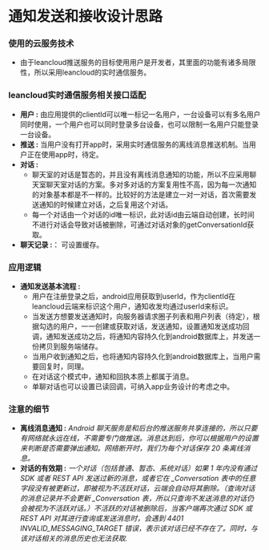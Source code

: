 # 通知发送和接收设计思路

### 使用的云服务技术
-  由于leancloud推送服务的目标使用用户是开发者，其里面的功能有诸多局限性，所以采用leancloud的实时通信服务。

### leancloud实时通信服务相关接口适配
- **用户 :** 由应用提供的clientId可以唯一标记一名用户，一台设备可以有多名用户同时使用，一个用户也可以同时登录多台设备，也可以限制一名用户只能登录一台设备。
- **推送 :** 当用户没有打开app时，采用实时通信服务的离线消息推送机制。当用户正在使用app时，待定。
- **对话 :**
  - 聊天室的对话是暂态的，并且没有离线消息通知的功能，所以不应采用聊天室聊天室对话的方案。多对多对话的方案复用性不高，因为每一次通知的对象基本都是不一样的。比较好的方法是建立一对一对话，首次需要发送通知的时候建立对话，之后复用这个对话。
  - 每一个对话由一个对话的id唯一标识，此对话id由云端自动创建，长时间不进行对话会导致对话被删除，可通过对话对象的getConversationId获取。
- **聊天记录 :**： 可设置缓存。

### 应用逻辑
- **通知发送基本流程 :**
  - 用户在注册登录之后，android应用获取到userId，作为clientId在leancloud云端来标识这个用户，通知收发均通过userId来标识。
  - 当发送方想要发送通知时，向服务器请求圈子列表和用户列表（待定），根据勾选的用户，一一创建或获取对话，发送通知，设置通知发送成功回调，通知发送成功之后，将通知内容持久化到android数据库上，并发送一份拷贝到服务端储存。
  - 当用户收到通知之后，也将通知内容持久化到android数据库上，当用户需要回复时，同理。
  - 在对话这个模式中，通知和回执本质上都属于消息。
  - 单聊对话也可以设置已读回调，可纳入app业务设计的考虑之中。

### 注意的细节
- **离线消息通知 :** *Android 聊天服务是和后台的推送服务共享连接的，所以只要有网络就永远在线，不需要专门做推送。消息达到后，你可以根据用户的设置来判断是否需要弹出通知。网络断开时，我们为每个对话保存 20 条离线消息。*
- **对话的有效期 :** *一个对话（包括普通、暂态、系统对话）如果 1 年内没有通过 SDK 或者 REST API 发送过新的消息，或者它在 _Conversation 表中的任意字段没有被更新过，即被视为不活跃对话，云端会自动将其删除。（查询对话的消息记录并不会更新 _Conversation 表，所以只查询不发送消息的对话仍会被视为不活跃对话。）不活跃的对话被删除后，当客户端再次通过 SDK 或 REST API 对其进行查询或发送消息时，会遇到 4401 INVALID_MESSAGING_TARGET 错误，表示该对话已经不存在了。同时，与该对话相关的消息历史也无法获取.*
